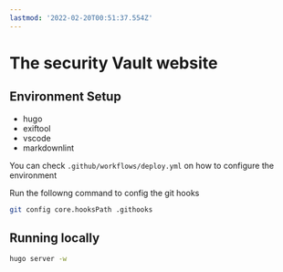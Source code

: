 ```yaml
---
lastmod: '2022-02-20T00:51:37.554Z'
---
```

# The security Vault website

## Environment Setup

* hugo
* exiftool
* vscode
* markdownlint

You can check `.github/workflows/deploy.yml` on how to configure the environment

Run the followng command to config the git hooks

```bash
git config core.hooksPath .githooks
```

## Running locally

```bash
hugo server -w
```
